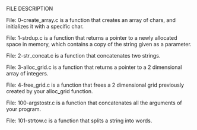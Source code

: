 FILE DESCRIPTION

File: 0-create_array.c is a function that creates an array of chars, and initializes it with a specific char.

File: 1-strdup.c is a function that returns a pointer to a newly allocated space in memory, which contains a copy of the string given as a parameter.

File: 2-str_concat.c is a function that concatenates two strings.

File: 3-alloc_grid.c is a function that returns a pointer to a 2 dimensional array of integers.

File: 4-free_grid.c is a function that frees a 2 dimensional grid previously created by your alloc_grid function.

File: 100-argstostr.c is a function that concatenates all the arguments of your program.

File: 101-strtow.c is a function that splits a string into words.
